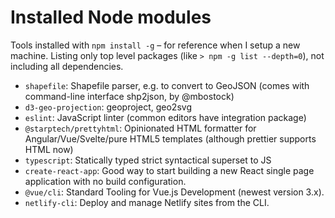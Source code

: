 # Installed Node modules

Tools installed with `npm install -g` – for reference when I setup a new machine. Listing only top level packages (like `> npm -g list --depth=0`), not including all dependencies.

- `shapefile`: Shapefile parser, e.g. to convert to GeoJSON (comes with command-line interface shp2json, by @mbostock)
- `d3-geo-projection`: geoproject, geo2svg
- `eslint`: JavaScript linter (common editors have integration package)
- `@starptech/prettyhtml`: Opinionated HTML formatter for Angular/Vue/Svelte/pure HTML5 templates (although prettier supports HTML now)
- `typescript`: Statically typed strict syntactical superset to JS
- `create-react-app`: Good way to start building a new React single page application with no build configuration.
- `@vue/cli`: Standard Tooling for Vue.js Development (newest version 3.x).
- `netlify-cli`: Deploy and manage Netlify sites from the CLI.
